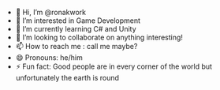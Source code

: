 - 👋 Hi, I’m @ronakwork
- 👀 I’m interested in Game Development
- 🌱 I’m currently learning C# and Unity
- 💞️ I’m looking to collaborate on anything interesting!
- 📫 How to reach me : call me maybe?
- 😄 Pronouns: he/him
- ⚡ Fun fact: Good people are in every corner of the world but unfortunately the earth is round

<!---
ronakwork/ronakwork is a ✨ special ✨ repository because its `README.md` (this file) appears on your GitHub profile.
You can click the Preview link to take a look at your changes.
--->
